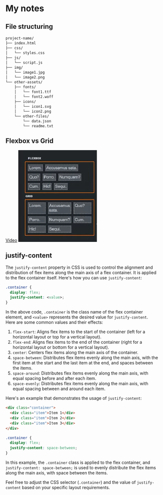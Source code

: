 # My notes

## File structuring 
```
project-name/
├── index.html
├── css/
│   └── styles.css
├── js/
│   └── script.js
├── img/
│   └── image1.jpg
│   └── image2.png
└── other-assets/
    ├── fonts/
    │   └── font1.ttf
    │   └── font2.woff
    ├── icons/
    │   └── icon1.svg
    │   └── icon2.png
    └── other-files/
        └── data.json
        └── readme.txt
```

## Flexbox vs Grid
[Video](https://youtube.com/shorts/qI6zRC_0a5Q?feature=share)
![Alt text](<Screenshot 2023-06-27 161538.png>)

## justify-content
The `justify-content` property in CSS is used to control the alignment and distribution of flex items along the main axis of a flex container. It is applied to the flex container itself. Here's how you can use `justify-content`:

```css
.container {
  display: flex;
  justify-content: <value>;
}
```

In the above code, `.container` is the class name of the flex container element, and `<value>` represents the desired value for `justify-content`. Here are some common values and their effects:

1. `flex-start`: Aligns flex items to the start of the container (left for a horizontal layout or top for a vertical layout).
2. `flex-end`: Aligns flex items to the end of the container (right for a horizontal layout or bottom for a vertical layout).
3. `center`: Centers flex items along the main axis of the container.
4. `space-between`: Distributes flex items evenly along the main axis, with the first item at the start and the last item at the end, and spaces between the items.
5. `space-around`: Distributes flex items evenly along the main axis, with equal spacing before and after each item.
6. `space-evenly`: Distributes flex items evenly along the main axis, with equal spacing between and around each item.

Here's an example that demonstrates the usage of `justify-content`:

```html
<div class="container">
  <div class="item">Item 1</div>
  <div class="item">Item 2</div>
  <div class="item">Item 3</div>
</div>
```

```css
.container {
  display: flex;
  justify-content: space-between;
}
```

In this example, the `.container` class is applied to the flex container, and `justify-content: space-between;` is used to evenly distribute the flex items along the main axis, with space between the items.

Feel free to adjust the CSS selector (`.container`) and the value of `justify-content` based on your specific layout requirements.